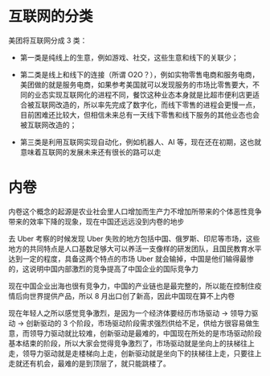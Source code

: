 # 互联网的分类

美团将互联网分成 3 类：

- 第一类是纯线上的生意，例如游戏、社交，这些生意和线下的关联少；

- 第二类是线上和线下的连接（所谓 O2O？），例如实物零售电商和服务电商，美团做的就是服务电商，如果参考美国就可以发现服务的市场比零售要大，不同的业态实现互联网化的进程不同，餐饮这种业态本身就是比超市便利店更适合被互联网改造的，所以率先完成了数字化，而线下零售的进程会更慢一点，目前困难还比较大，但相信未来总有一天线下零售和线下服务的其他业态也会被互联网改造的；

- 第三类是利用互联网实现自动化，例如机器人、AI 等，现在还在初期，这也就意味着互联网的发展未来还有很长的路可以走

# 内卷

内卷这个概念的起源是农业社会里人口增加而生产力不增加所带来的个体恶性竞争带来的效率下降的现象，现在中国还远远没到内卷的地步

去 Uber 考察的时候发现 Uber 失败的地方包括中国、俄罗斯、印尼等市场，这些地方的共同特点是人口基数足够大可以养活一支像样的研发团队，且国民教育水平达到一定的程度，具备这两个特点的市场 Uber 就会输掉，中国是他们输得最惨的，这说明中国内部激烈的竞争提高了中国企业的国际竞争力

现在中国企业出海也很有竞争力，中国的产业链也是最完整的，所以能在控制住疫情后向世界提供产品，所以 8 月出口创了新高，因此中国现在算不上内卷

现在年轻人之所以感觉竞争激烈，是因为一个经济体要经历市场驱动 → 领导力驱动 → 创新驱动的 3 个阶段，市场驱动阶段需求强烈供给不足，供给方很容易做生意，而领导力驱动就比较难，创新驱动是最难的，中国现在所处的是市场驱动阶段基本结束的阶段，所以大家会觉得竞争激烈了，市场驱动就是坐向上的扶梯往上走，领导力驱动就是走楼梯向上走，创新驱动就是坐向下的扶梯往上走，只要往上走就还有机会，最难的是到顶层了，就只能跳楼了。
